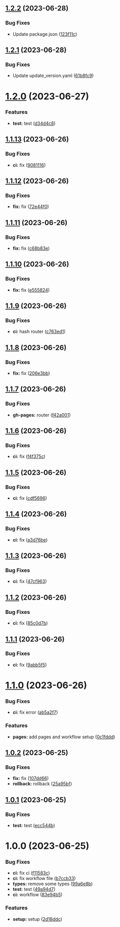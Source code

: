 ## [1.2.2](https://github.com/ruiaraujo012/semantic-release-gh-pages-test/compare/v1.2.1...v1.2.2) (2023-06-28)


### Bug Fixes

* Update package.json ([123f11c](https://github.com/ruiaraujo012/semantic-release-gh-pages-test/commit/123f11ca875f46a8518e28824367657f0e84c127))

## [1.2.1](https://github.com/ruiaraujo012/semantic-release-gh-pages-test/compare/v1.2.0...v1.2.1) (2023-06-28)


### Bug Fixes

* Update update_version.yaml ([61b8fc9](https://github.com/ruiaraujo012/semantic-release-gh-pages-test/commit/61b8fc9f24accf04a5c714a37d95c501257687f2))

# [1.2.0](https://github.com/ruiaraujo012/semantic-release-gh-pages-test/compare/v1.1.13...v1.2.0) (2023-06-27)


### Features

* **test:** test ([d34d4c8](https://github.com/ruiaraujo012/semantic-release-gh-pages-test/commit/d34d4c8a11f81027ece94385a1ba32d9409720f2))

## [1.1.13](https://github.com/ruiaraujo012/semantic-release-gh-pages-test/compare/v1.1.12...v1.1.13) (2023-06-26)


### Bug Fixes

* **ci:** fix ([9081116](https://github.com/ruiaraujo012/semantic-release-gh-pages-test/commit/90811164297c517fe397a50399a89f430073c866))

## [1.1.12](https://github.com/ruiaraujo012/semantic-release-gh-pages-test/compare/v1.1.11...v1.1.12) (2023-06-26)


### Bug Fixes

* **fix:** fix ([72e44f0](https://github.com/ruiaraujo012/semantic-release-gh-pages-test/commit/72e44f02df5a8137135c7a13b458d608e2a6bc25))

## [1.1.11](https://github.com/ruiaraujo012/semantic-release-gh-pages-test/compare/v1.1.10...v1.1.11) (2023-06-26)


### Bug Fixes

* **fix:** fix ([c68b83e](https://github.com/ruiaraujo012/semantic-release-gh-pages-test/commit/c68b83e8026597cb8fa52b27c3ff93fdc7a6a189))

## [1.1.10](https://github.com/ruiaraujo012/semantic-release-gh-pages-test/compare/v1.1.9...v1.1.10) (2023-06-26)


### Bug Fixes

* **fix:** fix ([e555824](https://github.com/ruiaraujo012/semantic-release-gh-pages-test/commit/e555824109f5e97bb77f050f4976c2034c3baae1))

## [1.1.9](https://github.com/ruiaraujo012/semantic-release-gh-pages-test/compare/v1.1.8...v1.1.9) (2023-06-26)


### Bug Fixes

* **ci:** hash router ([c763ed1](https://github.com/ruiaraujo012/semantic-release-gh-pages-test/commit/c763ed15e68ef5f53dd11e60bbd7cc1ab99877a4))

## [1.1.8](https://github.com/ruiaraujo012/semantic-release-gh-pages-test/compare/v1.1.7...v1.1.8) (2023-06-26)


### Bug Fixes

* **fix:** fix ([206e3bb](https://github.com/ruiaraujo012/semantic-release-gh-pages-test/commit/206e3bbdf1c5027ee1e84a88247450dee1252edb))

## [1.1.7](https://github.com/ruiaraujo012/semantic-release-gh-pages-test/compare/v1.1.6...v1.1.7) (2023-06-26)


### Bug Fixes

* **gh-pages:** router ([f42a001](https://github.com/ruiaraujo012/semantic-release-gh-pages-test/commit/f42a001fe67ce9cc2130fd81a527329c96d4e168))

## [1.1.6](https://github.com/ruiaraujo012/semantic-release-gh-pages-test/compare/v1.1.5...v1.1.6) (2023-06-26)


### Bug Fixes

* **ci:** fix ([f4f375c](https://github.com/ruiaraujo012/semantic-release-gh-pages-test/commit/f4f375c02ee805706ced5f6b64c589181a11da90))

## [1.1.5](https://github.com/ruiaraujo012/semantic-release-gh-pages-test/compare/v1.1.4...v1.1.5) (2023-06-26)


### Bug Fixes

* **ci:** fix ([cdf5696](https://github.com/ruiaraujo012/semantic-release-gh-pages-test/commit/cdf5696733ed05d6f7758e41a63298f3e22221dd))

## [1.1.4](https://github.com/ruiaraujo012/semantic-release-gh-pages-test/compare/v1.1.3...v1.1.4) (2023-06-26)


### Bug Fixes

* **ci:** fix ([a3d76be](https://github.com/ruiaraujo012/semantic-release-gh-pages-test/commit/a3d76be7b7b5baf906683fdb83c62f8a35dd9955))

## [1.1.3](https://github.com/ruiaraujo012/semantic-release-gh-pages-test/compare/v1.1.2...v1.1.3) (2023-06-26)


### Bug Fixes

* **ci:** fix ([47cf963](https://github.com/ruiaraujo012/semantic-release-gh-pages-test/commit/47cf9634740ce8c4118b03381cf12eefd082721c))

## [1.1.2](https://github.com/ruiaraujo012/semantic-release-gh-pages-test/compare/v1.1.1...v1.1.2) (2023-06-26)


### Bug Fixes

* **ci:** fix ([85c0d7b](https://github.com/ruiaraujo012/semantic-release-gh-pages-test/commit/85c0d7b5250074bff0e7e89ddc99b5fd4a8cd646))

## [1.1.1](https://github.com/ruiaraujo012/semantic-release-gh-pages-test/compare/v1.1.0...v1.1.1) (2023-06-26)


### Bug Fixes

* **ci:** fix ([9abb5f5](https://github.com/ruiaraujo012/semantic-release-gh-pages-test/commit/9abb5f5e5f90623cb732de8f5eba71d2e51cb2b8))

# [1.1.0](https://github.com/ruiaraujo012/semantic-release-gh-pages-test/compare/v1.0.2...v1.1.0) (2023-06-26)


### Bug Fixes

* **ci:** fix error ([ab5a2f7](https://github.com/ruiaraujo012/semantic-release-gh-pages-test/commit/ab5a2f7e40b0da87ca4de478c0c10ac796f9d5d9))


### Features

* **pages:** add pages and workflow setup ([0c1fddd](https://github.com/ruiaraujo012/semantic-release-gh-pages-test/commit/0c1fddd4ad2e160c1d7150ff3ddcd2d526b245ae))

## [1.0.2](https://github.com/ruiaraujo012/semantic-release-gh-pages-test/compare/v1.0.1...v1.0.2) (2023-06-25)


### Bug Fixes

* **fix:** fix ([107dd66](https://github.com/ruiaraujo012/semantic-release-gh-pages-test/commit/107dd663bbae5c0df01db631db817ac9c6b16670))
* **rollback:** rollback ([25a95bf](https://github.com/ruiaraujo012/semantic-release-gh-pages-test/commit/25a95bfb15dc5cd0cf2a89670e83c6434d647a74))

## [1.0.1](https://github.com/ruiaraujo012/semantic-release-gh-pages-test/compare/v1.0.0...v1.0.1) (2023-06-25)


### Bug Fixes

* **test:** test ([ecc544b](https://github.com/ruiaraujo012/semantic-release-gh-pages-test/commit/ecc544b3825200e98a361efed2eec8267e152c65))

# 1.0.0 (2023-06-25)


### Bug Fixes

* **ci:** fix ci ([f11583c](https://github.com/ruiaraujo012/semantic-release-gh-pages-test/commit/f11583ccb437dba5531e861639101fd18858abae))
* **ci:** fix workflow file ([b7ccb33](https://github.com/ruiaraujo012/semantic-release-gh-pages-test/commit/b7ccb335c21592529c5cd75e971b5179022f57c2))
* **types:** remove some types ([99a6e8b](https://github.com/ruiaraujo012/semantic-release-gh-pages-test/commit/99a6e8b1de55bc70e227f873e796dc45224c6bce))
* **test:** test ([49a94d7](https://github.com/ruiaraujo012/semantic-release-gh-pages-test/commit/49a94d73437ee9ce2fa9f943da71b93b7bd4b3ef))
* **ci:** workflow ([83e94b5](https://github.com/ruiaraujo012/semantic-release-gh-pages-test/commit/83e94b50af9276186e2ba59decf8bf90a7cbbc72))


### Features

* **setup:** setup ([2d18ddc](https://github.com/ruiaraujo012/semantic-release-gh-pages-test/commit/2d18ddcaf48f7c8e6f4788208d133f5ddf6575da))
